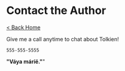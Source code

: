 # Contact the Author

[< Back Home](/)

Give me a call anytime to chat about Tolkien!

`555-555-5555`

**"Váya márië."**"

